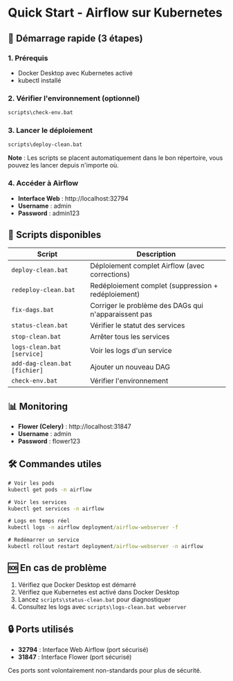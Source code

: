 # Quick Start - Airflow sur Kubernetes

## 🚀 Démarrage rapide (3 étapes)

### 1. Prérequis
- Docker Desktop avec Kubernetes activé
- kubectl installé

### 2. Vérifier l'environnement (optionnel)

```cmd
scripts\check-env.bat
```

### 3. Lancer le déploiement

```cmd
scripts\deploy-clean.bat
```

**Note** : Les scripts se placent automatiquement dans le bon répertoire, vous pouvez les lancer depuis n'importe où.

### 4. Accéder à Airflow

- **Interface Web** : http://localhost:32794
- **Username** : admin
- **Password** : admin123

## 🔧 Scripts disponibles

| Script | Description |
|--------|-------------|
| `deploy-clean.bat` | Déploiement complet Airflow (avec corrections) |
| `redeploy-clean.bat` | Redéploiement complet (suppression + redéploiement) |
| `fix-dags.bat` | Corriger le problème des DAGs qui n'apparaissent pas |
| `status-clean.bat` | Vérifier le statut des services |
| `stop-clean.bat` | Arrêter tous les services |
| `logs-clean.bat [service]` | Voir les logs d'un service |
| `add-dag-clean.bat [fichier]` | Ajouter un nouveau DAG |
| `check-env.bat` | Vérifier l'environnement |

## 📊 Monitoring

- **Flower (Celery)** : http://localhost:31847
- **Username** : admin
- **Password** : flower123

## 🛠️ Commandes utiles

```cmd
# Voir les pods
kubectl get pods -n airflow

# Voir les services  
kubectl get services -n airflow

# Logs en temps réel
kubectl logs -n airflow deployment/airflow-webserver -f

# Redémarrer un service
kubectl rollout restart deployment/airflow-webserver -n airflow
```

## 🆘 En cas de problème

1. Vérifiez que Docker Desktop est démarré
2. Vérifiez que Kubernetes est activé dans Docker Desktop
3. Lancez `scripts\status-clean.bat` pour diagnostiquer
4. Consultez les logs avec `scripts\logs-clean.bat webserver`

## 🔒 Ports utilisés

- **32794** : Interface Web Airflow (port sécurisé)
- **31847** : Interface Flower (port sécurisé)

Ces ports sont volontairement non-standards pour plus de sécurité.
